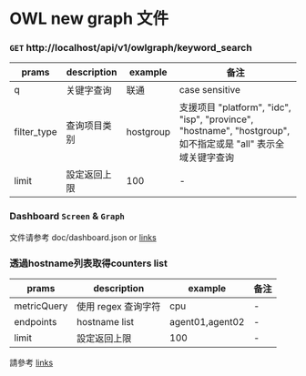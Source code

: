 # OWL new graph 文件

### `GET` http://localhost/api/v1/owlgraph/keyword_search

| prams | description | example | 备注 |  
| ----- | ----------- | ------- | --- |
| q | 关键字查询 | 联通 | case sensitive |
| filter_type | 查询项目类别  | hostgroup | 支援项目 "platform", "idc", "isp", "province", "hostname", "hostgroup", 如不指定或是 "all" 表示全域关键字查询 |
| limit | 設定返回上限 | 100 | - |

### Dashboard `Screen` & `Graph`
文件请参考 doc/dashboard.json or [links](https://htmlpreview.github.io/?https://github.com/fwtpe/owl-backend/modules/f2e-api/blob/owl_new_graph/doc/dahsboard.html)


### 透過hostname列表取得counters list
| prams | description | example | 备注 |  
| ----- | ----------- | ------- | --- |
| metricQuery | 使用 regex 查询字符  | cpu | - |
| endpoints | hostname list  | agent01,agent02 | - |
| limit | 設定返回上限 | 100 | - |
請參考 [links](https://masato25.github.io/owl_backend/#/endpointstr_counter)
